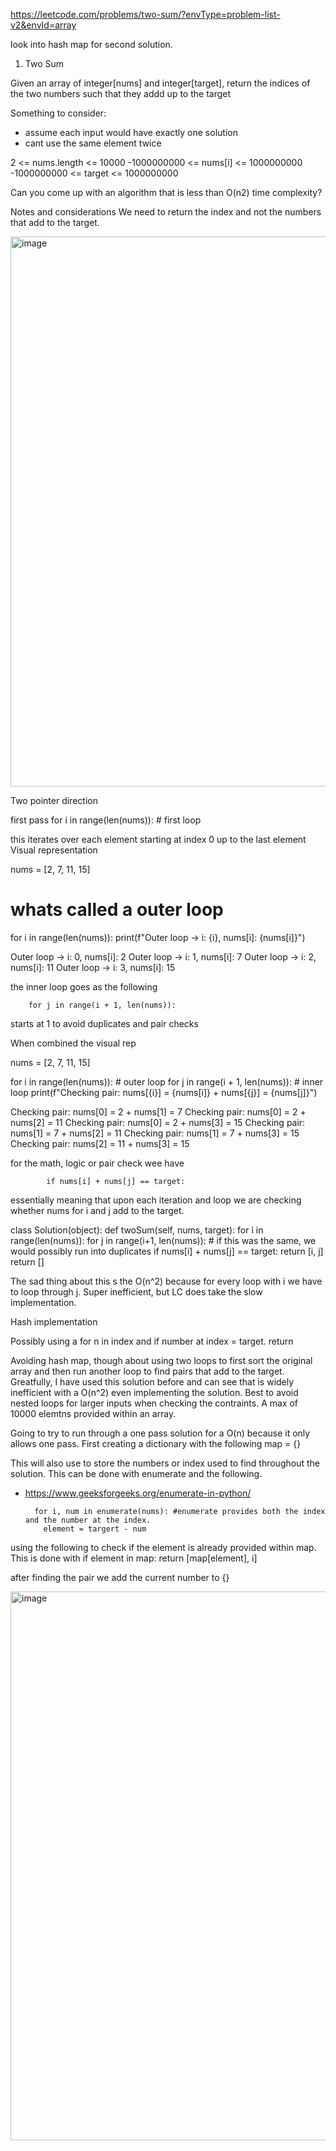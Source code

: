 https://leetcode.com/problems/two-sum/?envType=problem-list-v2&envId=array

look into hash map for second solution.

1. Two Sum 


Given an array of integer[nums] and integer[target], return the indices of the two numbers such that they addd up to the target

Something to consider:
- assume each input would have exactly one solution
- cant use the same element twice

2 <= nums.length <= 10000
-1000000000  <= nums[i] <= 1000000000
-1000000000 <= target <= 1000000000

Can you come up with an algorithm that is less than O(n2) time complexity?


Notes and considerations
We need to return the index and not the numbers that add to the target.





<img width="880" alt="image" src="https://github.com/user-attachments/assets/4f6a0a2b-0f15-4c89-9f75-052711ac9834" />


Two pointer direction

first pass
	for i in range(len(nums)): # first loop 

this iterates over each element starting at index 0 up to the last element
Visual representation 

nums = [2, 7, 11, 15]

# whats called a outer loop 
for i in range(len(nums)):
    print(f"Outer loop -> i: {i}, nums[i]: {nums[i]}")


Outer loop -> i: 0, nums[i]: 2
Outer loop -> i: 1, nums[i]: 7
Outer loop -> i: 2, nums[i]: 11
Outer loop -> i: 3, nums[i]: 15

the inner loop goes as the following 

		for j in range(i + 1, len(nums)):  
starts at 1 to avoid duplicates and pair checks

When combined the visual rep

nums = [2, 7, 11, 15]

for i in range(len(nums)):         # outer loop
    for j in range(i + 1, len(nums)):  # inner loop
        print(f"Checking pair: nums[{i}] = {nums[i]} + nums[{j}] = {nums[j]}")


Checking pair: nums[0] = 2 + nums[1] = 7
Checking pair: nums[0] = 2 + nums[2] = 11
Checking pair: nums[0] = 2 + nums[3] = 15
Checking pair: nums[1] = 7 + nums[2] = 11
Checking pair: nums[1] = 7 + nums[3] = 15
Checking pair: nums[2] = 11 + nums[3] = 15

for the math, logic or pair check wee have 

            if nums[i] + nums[j] == target:
essentially meaning that upon each iteration and loop we are checking whether nums for i and j add to the target.



class Solution(object):
  def twoSum(self, nums, target):
    for i in range(len(nums)):
        for j in range(i+1, len(nums)): # if this was the same, we would possibly run into duplicates
            if nums[i] + nums[j] == target:
                return [i, j]
    return []

The sad thing about this s the O(n^2) because for every loop with i we have to loop through j. Super
inefficient, but LC does take the slow implementation. 

Hash implementation 


Possibly using a for n in index and if number at index = target. return

Avoiding hash map, though about using two loops to first sort the original array and then run another 
loop to find pairs that add to the target.
Greatfully, I have used this solution before and can see that is widely inefficient with a O(n^2) even
implementing the solution. Best to avoid nested loops for larger inputs when checking the contraints. A max of 10000 
elemtns provided within an array.

Going to try to run through a one pass solution for a O(n) because it only allows one pass.
First creating a dictionary with the following 
		map = {}

This will also use to store the numbers or index used to find throughout the solution. This can be done 
with enumerate and the following.
- https://www.geeksforgeeks.org/enumerate-in-python/

		for i, num in enumerate(nums): #enumerate provides both the index and the number at the index.
 		  element = targert - num	


using the following to check if the element is already provided within map.
This is done with 
	if element in map:
	  return [map[element], i]

after finding the pair we add the current number to {}




<img width="878" alt="image" src="https://github.com/user-attachments/assets/5383693b-fa0e-437b-b136-a92907e0438e" />



		



  

